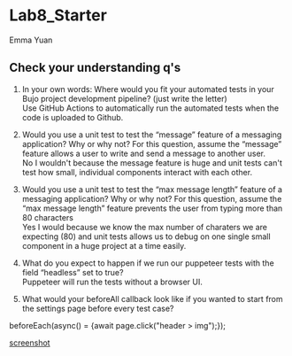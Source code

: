 # Lab8_Starter
Emma Yuan

## Check your understanding q's
1. In your own words: Where would you fit your automated tests in your Bujo project development pipeline? (just write the letter)\
Use GitHub Actions to automatically run the automated tests when the code is uploaded to Github.

2. Would you use a unit test to test the “message” feature of a messaging application? Why or why not? For this question, assume the “message” feature allows a user to write and send a message to another user.\
No I wouldn't because the message feature is huge and unit tests can't test how small, individual components interact with each other. 

3. Would you use a unit test to test the “max message length” feature of a messaging application? Why or why not? For this question, assume the “max message length” feature prevents the user from typing more than 80 characters\
Yes I would because we know the max number of charaters we are expecting (80) and unit tests allows us to debug on one single small component in a huge project at a time easily.

4. What do you expect to happen if we run our puppeteer tests with the field “headless” set to true?\
Puppeteer will run the tests without a browser UI.

5. What would your beforeAll callback look like if you wanted to start from the settings page before every test case?
<section>beforeEach(async() = {await page.click("header > img");});</section>


[screenshot](https://github.com/EmmaYuan/Lab8/blob/main/screenshot.png)
